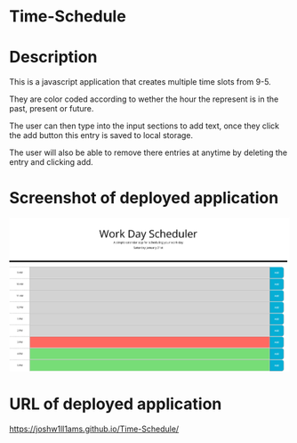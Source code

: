 # Time-Schedule

# Description 
This is a javascript application that creates multiple time slots from 9-5.

They are color coded according to wether the hour the represent is in the past, present or future.

The user can then type into the input sections to add text, once they click the add button this entry is saved to local storage.

The user will also be able to remove there entries at anytime by deleting the entry and clicking add.

# Screenshot of deployed application
![Image of site](/Images/DeployedApplication.png/?raw=true)




# URL of deployed application
https://joshw1ll1ams.github.io/Time-Schedule/